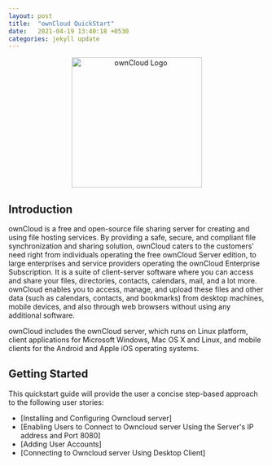 ```yaml
---
layout: post
title:  "ownCloud QuickStart"
date:   2021-04-19 13:40:18 +0530
categories: jekyll update
---
```

<p align="center">
  <img src="https://user-images.githubusercontent.com/40832072/55623859-cf50e280-57c1-11e9-814b-8bdac30adac6.png" width="256" title="ownCloud Logo">
</p>

## Introduction

ownCloud is a free and open-source file sharing server for creating and using file hosting services. By providing a safe, secure, and compliant file synchronization and sharing solution, ownCloud caters to the customers' need right from individuals operating the free ownCloud Server edition, to large enterprises and service providers operating the ownCloud Enterprise Subscription. It is a suite of client-server software where you can access and share your files, directories, contacts, calendars, mail, and a lot more. ownCloud enables you to access, manage, and upload these files and other data (such as calendars, contacts, and bookmarks) from desktop machines, mobile devices, and also through web browsers without using any additional software.   

ownCloud includes the ownCloud server, which runs on Linux platform, client applications for Microsoft Windows, Mac OS X and Linux, and mobile clients for the Android and Apple iOS operating systems.

## Getting Started
This quickstart guide will provide the user a concise step-based approach to the following user stories:
* [Installing and Configuring Owncloud server]
* [Enabling Users to Connect to Owncloud server Using the Server's IP address and Port 8080]
* [Adding User Accounts]
* [Connecting to Owncloud server Using Desktop Client]
